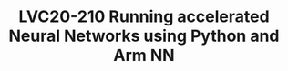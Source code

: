 ---
categories:
- lvc20
description: Arm NN is a neural network inference engine developed by Arm and the
  Linaro Machine Learning initiative connecting popular frameworks such as TensorFlow,
  TF Lite, ONNX, or Caffe with the CPU, GPU or NPU on your device using Arm NN’s backends.
  The new Python interface called PyArmNN makes this even easier by enabling Python
  and all its modules.<br><br>The presentation takes you through the concepts of the
  Arm NN framework, dives deeper both into Python enablement, the usage, and into
  the different backends for acceleration on platforms such as Arm NEON, OpenCL, or
  having to develop a custom one.
image: /assets/images/featured-images/lvc20/LVC20-210.png
session_id: LVC20-210
session_room: '[Track 3] DataCenter'
session_slot:
  end_time: 2020-09-23 11:25
  start_time: 2020-09-23 11:00
session_speakers:
- speaker_bio: Pavel currently develops accelerated ML backends running on GPU/NPUs
    and enables NXP&#39;s eIQ Machine Learning platform. He actively contributes to
    Linaro&#39;s Arm NN framework and as such he was one of the developers contributing
    to the Python enablement in its latest release. His past experiences involve the
    development of safety-critical RTOS/display systems for Honeywell Aerospace or
    image processing applications for photographers.
  speaker_company: NXP Semiconductors
  speaker_image: http://avatars.sched.co/6/47/11406046/avatar.jpg.320x320px.jpg?df2
  speaker_name: Pavel Macenauer
  speaker_position: Sr. Software Engineer
  speaker_role: attendee, speaker
session_track: AI/ML
tag: session
tags: Machine Learning/AI
title: LVC20-210 Running accelerated Neural Networks using Python and Arm NN
amazon_s3_presentation_url: https://static.linaro.org/connect/lvc20/presentations/LVC20-210-0.pdf
amazon_s3_video_url: https://static.linaro.org/connect/lvc20/videos/lvc20-210.mp4
---